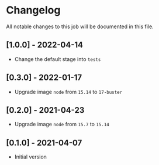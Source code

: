# Changelog
All notable changes to this job will be documented in this file.

## [1.0.0] - 2022-04-14
* Change the default stage into `tests`

## [0.3.0] - 2022-01-17
* Upgrade image `node` from `15.14` to `17-buster`

## [0.2.0] - 2021-04-23
* Upgrade image `node` from `15.7` to `15.14`

## [0.1.0] - 2021-04-07
* Initial version
